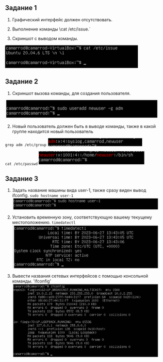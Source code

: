 ## Задание 1

1.  Графический интерфейс должен отсутствовать.

2.  Выполнение команды \cat /etc/issue.`

3.  Скриншот с выводом команды.

![task_1](./images/task_1/image1.PNG)

## Задание 2

1.  Скриншот вызова команды, для создания пользователя.

![task_2](./images/task_2/image_1.PNG)

2.  Новый пользователь должен быть в выводе команды, также в какой группе находится новый пользователь

`grep adm /etc/group`
![task_2](./images/task_2/image_2.PNG)

`cat /etc/passwd`
![task_2](./images/task_2/image_3.PNG)

## Задание 3

1. Задать название машины вида user-1, также сразу виден вывод ifconfig.
   `sudo hostname user-1`
   ![task_3](./images/task_3/image0.png)

2. Установить временную зону, соответствующую вашему текущему местоположению.
   `timedatectl`
   ![task_3](./images/task_3/image2.png)

3. Вывести названия сетевых интерфейсов с помощью консольной команды.
   'ifconfig'
   ![task_3](./images/task_3/image3.png)
